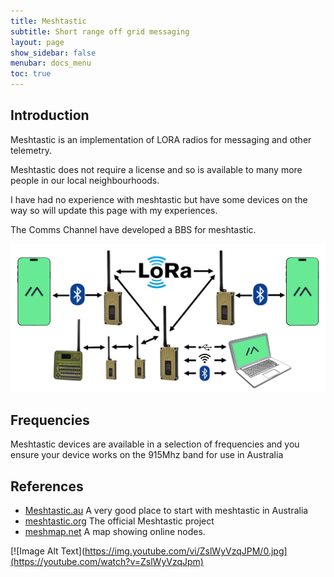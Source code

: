 ```yaml
---
title: Meshtastic
subtitle: Short range off grid messaging
layout: page
show_sidebar: false
menubar: docs_menu
toc: true
---
```



## Introduction

Meshtastic is an implementation of LORA radios for messaging and other telemetry.

Meshtastic does not require a license and so is available to many more people in our local neighbourhoods.

I have had no experience with meshtastic but have some devices on the way so will update this page with my experiences.

The Comms Channel have developed a BBS for meshtastic. 

![meshtastic](/assets/lora-topology-2-c80684f1eafdf2a71fbaf26e494fb26d.png)

## Frequencies

Meshtastic devices are available in a selection of frequencies and you ensure your device works on the 915Mhz band for use in Australia

## References

- [Meshtastic.au](https://meshtastic.au/wp/) A very good place to start with meshtastic in Australia
- [meshtastic.org](https://meshtastic.org) The official Meshtastic project
- [meshmap.net](https://meshmap.net) A map showing online nodes.

[![Image Alt Text](https://img.youtube.com/vi/ZslWyVzqJPM/0.jpg](https://youtube.com/watch?v=ZslWyVzqJpm) 